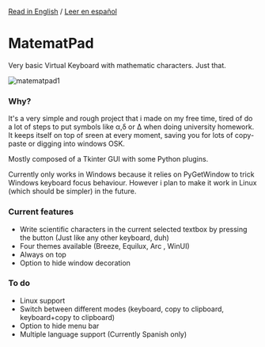 [Read in English](https://github.com/EzequielBallester/MatematPad/README.md) / [Leer en español](https://github.com/EzequielBallester/MatematPad/LEEME.md)

# MatematPad
Very basic Virtual Keyboard with mathematic characters. Just that.

![matematpad1](https://user-images.githubusercontent.com/89707294/131230127-e8d4f230-ed82-47a3-b7a3-b40b580c7330.jpg)

### Why?
It's a very simple and rough project that i made on my free time, tired of do a lot of steps to put symbols like α,δ or Δ when doing university homework. It keeps itself on top of sreen at every moment, saving you for lots of copy-paste or digging into windows OSK.

Mostly composed of a Tkinter GUI with some Python plugins.

Currently only works in Windows because it relies on PyGetWindow to trick Windows keyboard focus behaviour.
However i plan to make it work in Linux (which should be simpler) in the future.

### Current features
- Write scientific characters in the current selected textbox by pressing the button (Just like any other keyboard, duh)
- Four themes available (Breeze, Equilux, Arc , WinUI)
- Always on top
- Option to hide window decoration

### To do
- Linux support
- Switch between different modes (keyboard, copy to clipboard, keyboard+copy to clipboard)
- Option to hide menu bar
- Multiple language support (Currently Spanish only)
